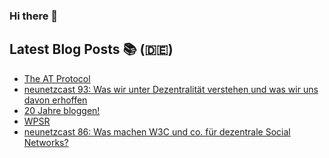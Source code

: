 ### Hi there 👋

## Latest Blog Posts 📚 (🇩🇪)
<!-- BLOG-POST-LIST:START -->
- [The AT Protocol](https://notiz.blog/2022/11/14/the-at-protocol/)
- [neunetzcast 93: Was wir unter Dezentralität verstehen und was wir uns davon erhoffen](https://openwebpodcast.de/1881/neunetzcast-93/)
- [20 Jahre bloggen!](https://notiz.blog/2022/05/29/20-jahre-bloggen/)
- [WPSR](https://notiz.blog/2022/05/15/wpsr/)
- [neunetzcast 86: Was machen W3C und co. für dezentrale Social Networks?](https://openwebpodcast.de/1880/neunetzcast-86/)
<!-- BLOG-POST-LIST:END -->
